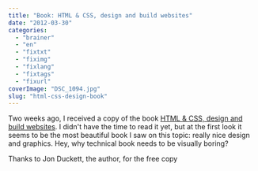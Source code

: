 ```yaml
---
title: "Book: HTML & CSS, design and build websites"
date: "2012-03-30"
categories: 
  - "brainer"
  - "en"
  - "fixtxt"
  - "fiximg"
  - "fixlang"
  - "fixtags"
  - "fixurl"
coverImage: "DSC_1094.jpg"
slug: "html-css-design-book"
---
```


Two weeks ago, I received a copy of the book [HTML & CSS, design and build websites](https://www.amazon.ca/gp/product/1118008189/ref=as_li_qf_sp_asin_tl?ie=UTF8&tag=outofcomzon-20&link_code=as3&camp=212553&creative=381305&creativeASIN=1118008189). I didn't have the time to read it yet, but at the first look it seems to be the most beautiful book I saw on this topic: really nice design and graphics. Hey, why technical book needs to be visually boring?

Thanks to Jon Duckett, the author, for the free copy
